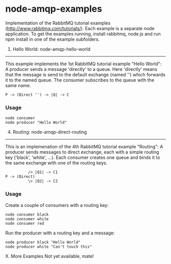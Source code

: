 node-amqp-examples
==================

Implementation of the RabbitMQ tutorial examples (http://www.rabbitmq.com/tutorials/). 
Each example is a separate node application. To get the examples running, install rabbitmq, node.js and 
run npm install in one of the example subfolders.

1. Hello World: node-amqp-hello-world
------------------------

This example implements the 1st RabbitMQ tutorial example "Hello World":
A producer sends a message 'directly' to a queue. Here 'directly' means that the message is send to the default exchange (named '') which forwards it to the named queue. The consumer subscribes to the queue with the same name.

    P -> (Direct '') -> |Q| -> C

### Usage
 
```shell
node consumer
node producer "Hello World"
```

4. Routing: node-amqp-direct-routing
------------------------

This is an implemenation of the 4th RabbitMQ tutorial example "Routing": 
A producer sends messages to direct exchange, each with a simple routing key ('black', 'white', ...). 
Each consumer creates one queue and binds it to the same exchange with one of the routing keys.
            
              /> |Q1| -> C1
    P -> (Direct) 
              \> |Q2| -> C2

### Usage

Create a couple of consumers with a routing key:

```shell
node consumer black
node consumer white
node consumer red
```

Run the producer with a routing key and a message:

```shell
node producer black "Hello World"
node producer white "Can't touch this"
```

X. More Examples 
Not yet available, mate!
